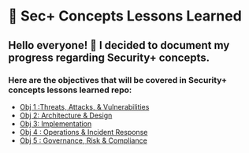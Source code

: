 <h1> 🔑 Sec+ Concepts Lessons Learned</h1>

<h2>Hello everyone! 👋 I decided to document my progress regarding Security+ concepts. </h2>
<h3>Here are the objectives that will be covered in Security+ concepts lessons learned repo: </h3>


  - [Obj 1 :Threats, Attacks, & Vulnerabilities](https://github.com/angieintech/Tiny-Projects/tree/main/Sec%2B%20Concepts%20Lessons%20Learned/Obj%201%20:Threats%2C%20Attacks%2C%20%26%20Vulnerabilities)
  - [Obj 2: Architecture & Design](https://github.com/angieintech/Tiny-Projects/tree/main/Sec%2B%20Concepts%20Lessons%20Learned/Obj%202:%20Architecture%20%26%20Design)
  - [Obj 3: Implementation](https://github.com/angieintech/Tiny-Projects/tree/main/Sec%2B%20Concepts%20Lessons%20Learned/Obj%203:%20Implementation)
  - [Obj 4 : Operations & Incident Response](https://github.com/angieintech/Tiny-Projects/tree/main/Sec%2B%20Concepts%20Lessons%20Learned/Obj%204%20:%20Operations%20%26%20Incident%20Response)
  - [Obj 5 : Governance, Risk & Compliance](https://github.com/angieintech/Tiny-Projects/tree/main/Sec%2B%20Concepts%20Lessons%20Learned/Obj%205%20:%20Governance%2C%20Risk%20%26%20Compliance) 

